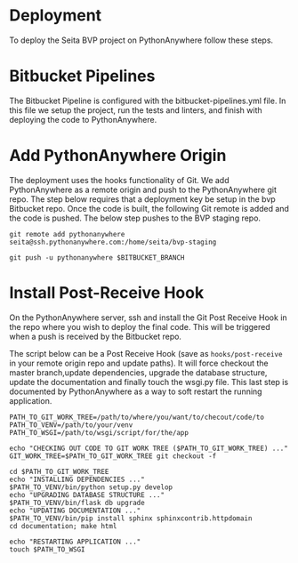 # Deployment

To deploy the Seita BVP project on PythonAnywhere follow these steps.

# Bitbucket Pipelines

The Bitbucket Pipeline is configured with the bitbucket-pipelines.yml file.
In this file we setup the project, run the tests and linters, and finish with
deploying the code to PythonAnywhere.

# Add PythonAnywhere Origin

The deployment uses the hooks functionality of Git. We add PythonAnywhere as a
remote origin and push to the PythonAnywhere git repo. The step below requires that
a deployment key be setup in the bvp Bitbucket repo. Once the code is built, the following
Git remote is added and the code is pushed. The below step pushes to the BVP staging repo.

```
git remote add pythonanywhere seita@ssh.pythonanywhere.com:/home/seita/bvp-staging

git push -u pythonanywhere $BITBUCKET_BRANCH
```

# Install Post-Receive Hook

On the PythonAnywhere server, ssh and install the Git Post Receive Hook
in the repo where you wish to deploy the final code. This will be triggered when a
push is received by the Bitbucket repo.

The script below can be a Post Receive Hook (save as `hooks/post-receive` in your remote origin repo and update paths).
It will force checkout the master branch,update dependencies, upgrade the database structure,
update the documentation and finally touch the wsgi.py file.
This last step is documented by PythonAnywhere as a way to soft restart the running application.


```#!/bin/bash
PATH_TO_GIT_WORK_TREE=/path/to/where/you/want/to/checout/code/to
PATH_TO_VENV=/path/to/your/venv
PATH_TO_WSGI=/path/to/wsgi/script/for/the/app

echo "CHECKING OUT CODE TO GIT WORK TREE ($PATH_TO_GIT_WORK_TREE) ..."
GIT_WORK_TREE=$PATH_TO_GIT_WORK_TREE git checkout -f

cd $PATH_TO_GIT_WORK_TREE 
echo "INSTALLING DEPENDENCIES ..."
$PATH_TO_VENV/bin/python setup.py develop
echo "UPGRADING DATABASE STRUCTURE ..."
$PATH_TO_VENV/bin/flask db upgrade                                                                                                                                                                             
echo "UPDATING DOCUMENTATION ..."
$PATH_TO_VENV/bin/pip install sphinx sphinxcontrib.httpdomain
cd documentation; make html

echo "RESTARTING APPLICATION ..."
touch $PATH_TO_WSGI
```
